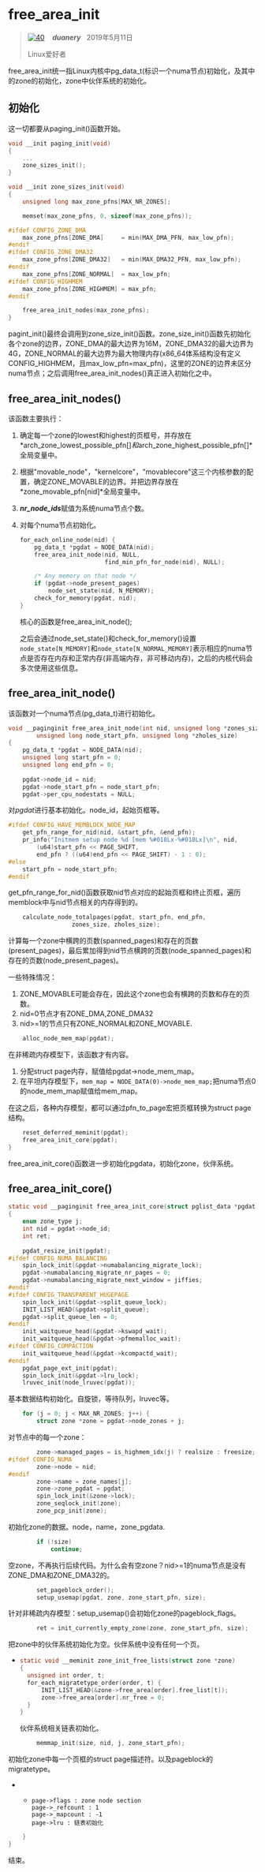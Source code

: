 # free_area_init

> [![40](https://github.com/duanery/picture/blob/master/github/github_black_40px.png)](https://duanery.github.io)
> &nbsp;&nbsp;
> ***duanery*** &nbsp;
> 2019年5月11日
>
> Linux爱好者

free_area_init统一指Linux内核中pg_data_t(标识一个numa节点)初始化，及其中的zone的初始化，zone中伙伴系统的初始化。

## 初始化

这一切都要从paging_init()函数开始。

```c
void __init paging_init(void)
{
	...
	zone_sizes_init();
}
```

```c
void __init zone_sizes_init(void)
{
	unsigned long max_zone_pfns[MAX_NR_ZONES];

	memset(max_zone_pfns, 0, sizeof(max_zone_pfns));

#ifdef CONFIG_ZONE_DMA
	max_zone_pfns[ZONE_DMA]		= min(MAX_DMA_PFN, max_low_pfn);
#endif
#ifdef CONFIG_ZONE_DMA32
	max_zone_pfns[ZONE_DMA32]	= min(MAX_DMA32_PFN, max_low_pfn);
#endif
	max_zone_pfns[ZONE_NORMAL]	= max_low_pfn;
#ifdef CONFIG_HIGHMEM
	max_zone_pfns[ZONE_HIGHMEM]	= max_pfn;
#endif

	free_area_init_nodes(max_zone_pfns);
}
```

pagint_init()最终会调用到zone_size_init()函数。zone_size_init()函数先初始化各个zone的边界，ZONE_DMA的最大边界为16M，ZONE_DMA32的最大边界为4G，ZONE_NORMAL的最大边界为最大物理内存(x86_64体系结构没有定义CONFIG_HIGHMEM，且max_low_pfn=max_pfn)，这里的ZONE的边界未区分numa节点；之后调用free_area_init_nodes()真正进入初始化之中。

## free_area_init_nodes()

该函数主要执行：

1. 确定每一个zone的lowest和highest的页框号，并存放在*arch_zone_lowest_possible_pfn[]*和*arch_zone_highest_possible_pfn[]*全局变量中。

2. 根据"movable_node"，"kernelcore"，"movablecore"这三个内核参数的配置，确定ZONE_MOVABLE的边界。并把边界存放在*zone_movable_pfn[nid]*全局变量中。

3. ***nr_node_ids***赋值为系统numa节点个数。

4. 对每个numa节点初始化。

   ```c
   for_each_online_node(nid) {
       pg_data_t *pgdat = NODE_DATA(nid);
       free_area_init_node(nid, NULL,
                           find_min_pfn_for_node(nid), NULL);
   
       /* Any memory on that node */
       if (pgdat->node_present_pages)
           node_set_state(nid, N_MEMORY);
       check_for_memory(pgdat, nid);
   }
   ```

   核心的函数是free_area_init_node();

   之后会通过node_set_state()和check_for_memory()设置`node_state[N_MEMORY]`和`node_state[N_NORMAL_MEMORY]`表示相应的numa节点是否存在内存和正常内存(非高端内存，非可移动内存)，之后的内核代码会多次使用这些信息。

## free_area_init_node()

该函数对一个numa节点(pg_data_t)进行初始化。

```c
void __paginginit free_area_init_node(int nid, unsigned long *zones_size,
		unsigned long node_start_pfn, unsigned long *zholes_size)
{
    pg_data_t *pgdat = NODE_DATA(nid);
	unsigned long start_pfn = 0;
	unsigned long end_pfn = 0;
    
    pgdat->node_id = nid;
	pgdat->node_start_pfn = node_start_pfn;
	pgdat->per_cpu_nodestats = NULL;
```

对*pgdat*进行基本初始化。node_id，起始页框等。

```c
#ifdef CONFIG_HAVE_MEMBLOCK_NODE_MAP
	get_pfn_range_for_nid(nid, &start_pfn, &end_pfn);
	pr_info("Initmem setup node %d [mem %#018Lx-%#018Lx]\n", nid,
		(u64)start_pfn << PAGE_SHIFT,
		end_pfn ? ((u64)end_pfn << PAGE_SHIFT) - 1 : 0);
#else
	start_pfn = node_start_pfn;
#endif
```

get_pfn_range_for_nid()函数获取nid节点对应的起始页框和终止页框，遍历memblock中与nid节点相关的内存得到的。

```c
	calculate_node_totalpages(pgdat, start_pfn, end_pfn,
				  zones_size, zholes_size);
```

计算每一个zone中横跨的页数(spanned_pages)和存在的页数(present_pages)，最后累加得到nid节点横跨的页数(node_spanned_pages)和存在的页数(node_present_pages)。

一些特殊情况：

1. ZONE_MOVABLE可能会存在，因此这个zone也会有横跨的页数和存在的页数。
2. nid=0节点才有ZONE_DMA,ZONE_DMA32
3. nid>=1的节点只有ZONE_NORMAL和ZONE_MOVABLE.

```c
	alloc_node_mem_map(pgdat);
```

在非稀疏内存模型下，该函数才有内容。

1. 分配struct page内存，赋值给pgdat->node_mem_map。
2. 在平坦内存模型下，`mem_map = NODE_DATA(0)->node_mem_map;`把numa节点0的node_mem_map赋值给mem_map。

在这之后，各种内存模型，都可以通过pfn_to_page宏把页框转换为struct page结构。

```c
	reset_deferred_meminit(pgdat);
	free_area_init_core(pgdat);
}
```

free_area_init_core()函数进一步初始化pgdata，初始化zone，伙伴系统。

## free_area_init_core()

```c
static void __paginginit free_area_init_core(struct pglist_data *pgdat)
{
	enum zone_type j;
	int nid = pgdat->node_id;
	int ret;
    
    pgdat_resize_init(pgdat);
#ifdef CONFIG_NUMA_BALANCING
	spin_lock_init(&pgdat->numabalancing_migrate_lock);
	pgdat->numabalancing_migrate_nr_pages = 0;
	pgdat->numabalancing_migrate_next_window = jiffies;
#endif
#ifdef CONFIG_TRANSPARENT_HUGEPAGE
	spin_lock_init(&pgdat->split_queue_lock);
	INIT_LIST_HEAD(&pgdat->split_queue);
	pgdat->split_queue_len = 0;
#endif
	init_waitqueue_head(&pgdat->kswapd_wait);
	init_waitqueue_head(&pgdat->pfmemalloc_wait);
#ifdef CONFIG_COMPACTION
	init_waitqueue_head(&pgdat->kcompactd_wait);
#endif
	pgdat_page_ext_init(pgdat);
	spin_lock_init(&pgdat->lru_lock);
	lruvec_init(node_lruvec(pgdat));
```

基本数据结构初始化。自旋锁，等待队列，lruvec等。

```c
	for (j = 0; j < MAX_NR_ZONES; j++) {
		struct zone *zone = pgdat->node_zones + j;
```

对节点中的每一个zone：

```c
		zone->managed_pages = is_highmem_idx(j) ? realsize : freesize;
#ifdef CONFIG_NUMA
		zone->node = nid;
#endif
		zone->name = zone_names[j];
		zone->zone_pgdat = pgdat;
		spin_lock_init(&zone->lock);
		zone_seqlock_init(zone);
		zone_pcp_init(zone);
```

初始化zone的数据。node，name，zone_pgdata.

```c
		if (!size)
			continue;
```

空zone，不再执行后续代码。为什么会有空zone？nid>=1的numa节点是没有ZONE_DMA和ZONE_DMA32的。

```c
		set_pageblock_order();
		setup_usemap(pgdat, zone, zone_start_pfn, size);
```

针对非稀疏内存模型：setup_usemap()会初始化zone的pageblock_flags。

```c
		ret = init_currently_empty_zone(zone, zone_start_pfn, size);
```

把zone中的伙伴系统初始化为空。伙伴系统中没有任何一个页。

- ```c
  static void __meminit zone_init_free_lists(struct zone *zone)
  {
  	unsigned int order, t;
  	for_each_migratetype_order(order, t) {
  		INIT_LIST_HEAD(&zone->free_area[order].free_list[t]);
  		zone->free_area[order].nr_free = 0;
  	}
  }
  ```

  伙伴系统相关链表初始化。

```c
		memmap_init(size, nid, j, zone_start_pfn);
```

初始化zone中每一个页框的struct page描述符。以及pageblock的migratetype。

- - ```
    page->flags : zone node section
    page->_refcount : 1
    page->_mapcount : -1
    page->lru : 链表初始化
    ```

```c
	}
}
```

结束。

